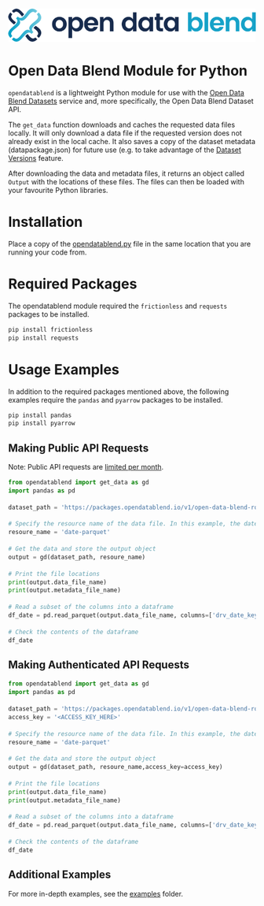 ![alt text](images/odblogo.png "Open Data Blend")

# Open Data Blend Module for Python

`opendatablend` is a lightweight Python module for use with the [Open Data Blend Datasets](https://www.opendatablend.io/datasets) service and, more specifically, the Open Data Blend Dataset API.

The `get_data` function  downloads and caches the requested data files locally. It will only download a data file if the requested version does not already exist in the local cache. It also saves a copy of the dataset metadata (datapackage.json) for future use (e.g. to take advantage of the [Dataset Versions](https://docs.opendatablend.io/open-data-blend-datasets/dataset-snapshots) feature.

After downloading the data and metadata files, it returns an object called `Output` with the locations of these files. The files can then be loaded with your favourite Python libraries.

# Installation

Place a copy of the [opendatablend.py](./opendatablend/opendatablend.py) file in the same location that you are running your code from.

# Required Packages

The opendatablend module required the `frictionless` and `requests` packages to be installed.

```Python
pip install frictionless
pip install requests
```

# Usage Examples

In addition to the required packages mentioned above, the following examples require the `pandas` and `pyarrow` packages to be installed.

```Python
pip install pandas
pip install pyarrow
```

## Making Public API Requests

Note: Public API requests are [limited per month](https://docs.opendatablend.io/open-data-blend-datasets/dataset-api#usage-limits).

```python
from opendatablend import get_data as gd
import pandas as pd

dataset_path = 'https://packages.opendatablend.io/v1/open-data-blend-road-safety/datapackage.json'

# Specify the resource name of the data file. In this example, the date data file will be requested in .parquet format.
resoure_name = 'date-parquet'

# Get the data and store the output object
output = gd(dataset_path, resoure_name)

# Print the file locations
print(output.data_file_name)
print(output.metadata_file_name)

# Read a subset of the columns into a dataframe
df_date = pd.read_parquet(output.data_file_name, columns=['drv_date_key', 'drv_date', 'drv_month_name', 'drv_month_number', 'drv_quarter_name', 'drv_quarter_number', 'drv_year'])

# Check the contents of the dataframe
df_date
```

## Making Authenticated API Requests
```python
from opendatablend import get_data as gd
import pandas as pd

dataset_path = 'https://packages.opendatablend.io/v1/open-data-blend-road-safety/datapackage.json'
access_key = '<ACCESS_KEY_HERE>'

# Specify the resource name of the data file. In this example, the date data file will be requested in .parquet format.
resoure_name = 'date-parquet'

# Get the data and store the output object
output = gd(dataset_path, resoure_name,access_key=access_key)

# Print the file locations
print(output.data_file_name)
print(output.metadata_file_name)

# Read a subset of the columns into a dataframe
df_date = pd.read_parquet(output.data_file_name, columns=['drv_date_key', 'drv_date', 'drv_month_name', 'drv_month_number', 'drv_quarter_name', 'drv_quarter_number', 'drv_year'])

# Check the contents of the dataframe
df_date
```

## Additional Examples

For more in-depth examples, see the [examples](./examples) folder.
